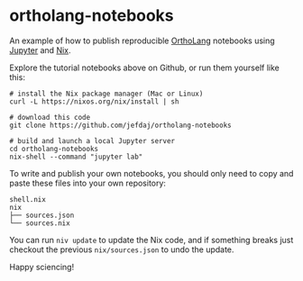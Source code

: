 ortholang-notebooks
===================

An example of how to publish reproducible [OrthoLang][ortholang] notebooks
using [Jupyter][jupyter] and [Nix][nix].

Explore the tutorial notebooks above on Github, or run them yourself like this:

~~~{ .bash }
# install the Nix package manager (Mac or Linux)
curl -L https://nixos.org/nix/install | sh

# download this code
git clone https://github.com/jefdaj/ortholang-notebooks

# build and launch a local Jupyter server
cd ortholang-notebooks
nix-shell --command "jupyter lab"
~~~

To write and publish your own notebooks, you should only need to copy and paste
these files into your own repository:

~~~
shell.nix
nix
├── sources.json
└── sources.nix
~~~

You can run `niv update` to update the Nix code, and if something breaks just
checkout the previous `nix/sources.json` to undo the update.

Happy sciencing!

[jupyter]: https://jupyter.org/
[nix]: https://nixos.org/nix
[ortholang]: https://ortholang.pmb.berkeley.edu
